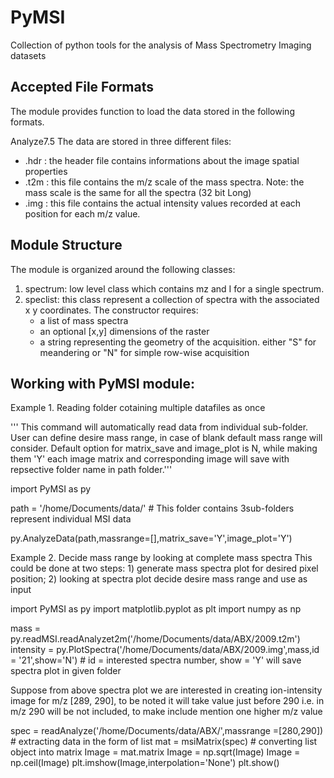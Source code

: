 PyMSI
=====
Collection of python tools for the analysis of Mass Spectrometry Imaging datasets

## Accepted File Formats
The module provides function to load the data stored in the following formats. 

Analyze7.5
The data are stored in three different files: 
* .hdr : the header file contains informations about the image spatial properties 
* .t2m : this file contains the m/z scale of the mass spectra. Note: the mass scale is the same for all the spectra (32 bit Long)
* .img : this file contains the actual intensity values recorded at each position for each m/z value.



## Module Structure
The module is organized around the following classes:

1. spectrum: low level class which contains mz and I for a single spectrum.
2. speclist: this class represent a collection of spectra with the associated x y coordinates. The constructor requires:
	* a list of mass spectra
	* an optional [x,y] dimensions of the raster 
	* a string representing the geometry of the acquisition. either "S" for meandering or "N" for simple row-wise acquisition

## Working with PyMSI module:

Example 1. Reading folder cotaining multiple datafiles as once

''' This command will automatically read data from individual sub-folder. User can define desire mass range, in case of blank default mass range will consider. Default option for matrix_save and image_plot is N, while making them 'Y' each image matrix and corresponding image will save with repsective folder name in path folder.'''

import PyMSI as py

path = '/home/Documents/data/' # This folder contains 3sub-folders represent individual MSI data

py.AnalyzeData(path,massrange=[],matrix_save='Y',image_plot='Y') 


Example 2. Decide mass range by looking at complete mass spectra
This could be done at two steps: 1) generate mass spectra plot for desired pixel position; 2) looking at spectra plot decide desire mass range and use as input 

import PyMSI as py
import matplotlib.pyplot as plt
import numpy as np

mass = py.readMSI.readAnalyzet2m('/home/Documents/data/ABX/2009.t2m')
intensity = py.PlotSpectra('/home/Documents/data/ABX/2009.img',mass,id = '21',show='N') # id = interested spectra number, show = 'Y' will save spectra plot in given folder

Suppose from above spectra plot we are interested in creating ion-intensity image for m/z [289, 290], to be noted it will take value just before 290 i.e. in m/z 290 will be not included, to make include mention one higher m/z value

spec = readAnalyze('/home/Documents/data/ABX/',massrange =[280,290]) # extracting data in the form of list
mat = msiMatrix(spec)                 # converting list object into matrix
Image = mat.matrix 
Image = np.sqrt(Image)
Image = np.ceil(Image)
plt.imshow(Image,interpolation='None')
plt.show()






